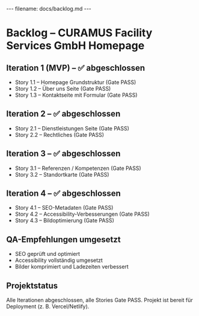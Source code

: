 --- filename: docs/backlog.md ---

# Backlog – CURAMUS Facility Services GmbH Homepage

## Iteration 1 (MVP) – ✅ abgeschlossen

* Story 1.1 – Homepage Grundstruktur (Gate PASS)
* Story 1.2 – Über uns Seite (Gate PASS)
* Story 1.3 – Kontaktseite mit Formular (Gate PASS)

## Iteration 2 – ✅ abgeschlossen

* Story 2.1 – Dienstleistungen Seite (Gate PASS)
* Story 2.2 – Rechtliches (Gate PASS)

## Iteration 3 – ✅ abgeschlossen

* Story 3.1 – Referenzen / Kompetenzen (Gate PASS)
* Story 3.2 – Standortkarte (Gate PASS)

## Iteration 4 – ✅ abgeschlossen

* Story 4.1 – SEO-Metadaten (Gate PASS)
* Story 4.2 – Accessibility-Verbesserungen (Gate PASS)
* Story 4.3 – Bildoptimierung (Gate PASS)

## QA-Empfehlungen umgesetzt

* SEO geprüft und optimiert
* Accessibility vollständig umgesetzt
* Bilder komprimiert und Ladezeiten verbessert

## Projektstatus

Alle Iterationen abgeschlossen, alle Stories Gate PASS.
Projekt ist bereit für Deployment (z. B. Vercel/Netlify).

